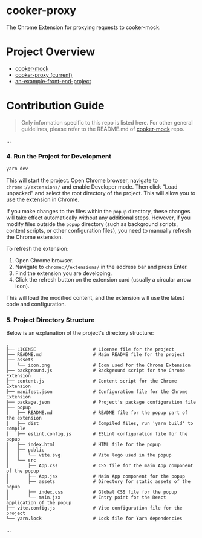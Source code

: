 # cooker-proxy
The Chrome Extension for proxying requests to cooker-mock.

# Project Overview

- [cooker-mock](https://github.com/cooker-mock/cooker-mock)
- [cooker-proxy (current)](https://github.com/cooker-mock/cooker-proxy)
- [an-example-front-end-project](https://github.com/cooker-mock/an-example-front-end-project)

# Contribution Guide

> Only information specific to this repo is listed here. For other general guidelines, please refer to the README.md of [cooker-mock](https://github.com/cooker-mock/cooker-mock) repo.

...

### 4. Run the Project for Development

```sh
yarn dev
```

This will start the project. Open Chrome browser, navigate to `chrome://extensions/` and enable Developer mode. Then click "Load unpacked" and select the root directory of the project. This will allow you to use the extension in Chrome.

If you make changes to the files within the `popup` directory, these changes will take effect automatically without any additional steps. However, if you modify files outside the `popup` directory (such as background scripts, content scripts, or other configuration files), you need to manually refresh the Chrome extension. 

To refresh the extension:

1. Open Chrome browser.
2. Navigate to `chrome://extensions/` in the address bar and press Enter.
3. Find the extension you are developing.
4. Click the refresh button on the extension card (usually a circular arrow icon).

This will load the modified content, and the extension will use the latest code and configuration.


### 5. Project Directory Structure

Below is an explanation of the project's directory structure:

```
.
├── LICENSE                     # License file for the project
├── README.md                   # Main README file for the project
├── assets
│   └── icon.png                # Icon used for the Chrome Extension
├── background.js               # Background script for the Chrome Extension
├── content.js                  # Content script for the Chrome Extension
├── manifest.json               # Configuration file for the Chrome Extension
├── package.json                # Project's package configuration file
├── popup
│   ├── README.md               # README file for the popup part of the extension
│   ├── dist                    # Compiled files, run 'yarn build' to compile
│   ├── eslint.config.js        # ESLint configuration file for the popup
│   ├── index.html              # HTML file for the popup
│   ├── public
│   │   └── vite.svg            # Vite logo used in the popup
│   └── src
│       ├── App.css             # CSS file for the main App component of the popup
│       ├── App.jsx             # Main App component for the popup
│       ├── assets              # Directory for static assets of the popup
│       ├── index.css           # Global CSS file for the popup
│       └── main.jsx            # Entry point for the React application of the popup
├── vite.config.js              # Vite configuration file for the project
└── yarn.lock                   # Lock file for Yarn dependencies
```

...


